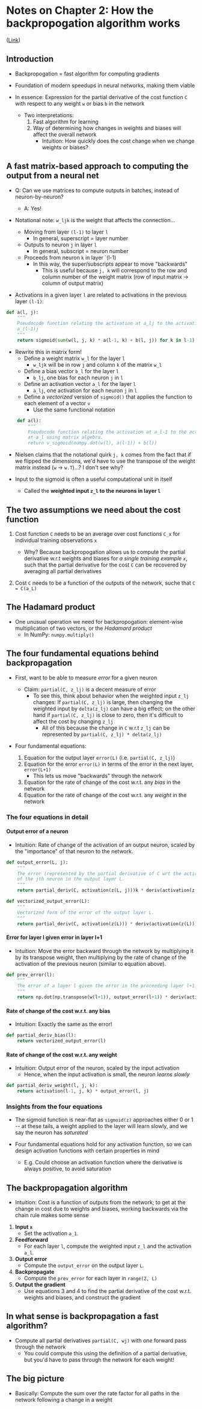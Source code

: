 # Notes on Chapter 2: How the backpropogation algorithm works

([Link](http://neuralnetworksanddeeplearning.com/chap2.html))

## Introduction

- Backpropogation = fast algorithm for computing gradients

- Foundation of modern speedups in neural networks, making them viable

- In essence: Expression for the partial derivative of the cost function `C`
  with respect to any weight `w` or bias `b` in the network
    - Two interpretations:
        1. Fast algorithm for learning
        2. Way of determining how changes in weights and biases will affect the
           overall network
            - Intuition: How quickly does the cost change when we change weights or
              biases?

## A fast matrix-based approach to computing the output from a neural net

- Q: Can we use matrices to compute outputs in batches, instead of
  neuron-by-neuron?
    - A: Yes!

- Notational note: `w_ljk` is the weight that affects the connection...
    - Moving from layer `(l-1)` to layer `l`
        - In general, superscript = layer number
    - Outputs to neuron `j` in layer `l`
        - In general, subscript = neuron number
    - Proceeds from neuron `k` in layer `(l-1)
        - In this way, the super/subscripts appear to move "backwards"
            - This is useful because `j, k` will correspond to the row and
              column number of the weight matrix (row of input matrix -> column
              of output matrix)

- Activations in a given layer `l` are related to activations in the previous
  layer `(l-1)`:

```python
def a(l, j):
    """
    Pseudocode function relating the activation at a_lj to the activation at
    a_(l-1)j
    """
    return sigmoid(sum(w(l, j, k) * a(l-1, k) + b(l, j)) for k in l-1) 
```

- Rewrite this in matrix form!
    - Define a weight matrix `w_l` for the layer `l`
        - `w_ljk` will be in row `j` and column `k` of the matrix `w_l`
    - Define a bias vector `b_l` for the layer `l`
        - `b_lj`, one bias for each neuron `j` in `l`
    - Define an activation vector `a_l` for the layer `l`
        - `a_lj`, one activation for each neuron `j` in `l`
    - Define a _vectorized_ version of `sigmoid()` that applies the function to
      each element of a vector `v`
        - Use the same functional notation

```python
    def a(l):
        """
        Pseudocode function relating the activation at a_l-1 to the activation
        at a_l using matrix algebra.
        return v_sigmoid(numpy.dot(w(l), a(l-1)) + b(l)) 
```

- Nielsen claims that the notational quirk `j, k` comes from the fact that if we
  flipped the dimensions, we'd have to use the transpose of the weight matrix
  instead (`w` -> `w.T`)...? I don't see why?

- Input to the sigmoid is often a useful computational unit in itself
    - Called the **weighted input `z_l` to the neurons in layer `l`**

## The two assumptions we need about the cost function

1. Cost function `C` needs to be an average over cost functions `C_x` for
   individual training observations `x`
    - Why? Because backpropogation allows us to compute the partial derivative
      w.r.t weights and biases for _a single training example `x`_, such that
      the partial derivative for the cost `C` can be recovered by
      averaging all partial derivatives 

2. Cost `C` needs to be a function of the outputs of the network, suche that `C
   = C(a_L)`

## The Hadamard product

- One unusual operation we need for backpropogation: element-wise multiplication
  of two vectors, or the _Hadamard product_
    - In NumPy: `numpy.multiply()`

## The four fundamental equations behind backpropagation

- First, want to be able to measure _error_ for a given neuron
    - Claim: `partial(C, z_lj)` is a decent measure of error
        - To see this, think about behavior when the weighted input `z_lj`
          changes: If `partial(C, z_lj)` is large, then changing the weighted
          input by `delta(z_lj)` can have a big effect; on the other hand if
          `partial(C, z_lj)` is close to zero, then it's difficult to affect the
          cost by changing `z_lj`
            - All of this because the change in `C` w.r.t `z_lj` can be
              represented by `partial(C, z_lj) * delta(z_lj)`

- Four fundamental equations:
    1. Equation for the output layer `error(L)` (i.e. `partial(C, z_lj)`)
    2. Equation for the error `error(L)` in terms of the error in the next
       layer, `error(L+1)`
        - This lets us move "backwards" through the network
    3. Equation for the rate of change of the cost w.r.t. any _bias_ in the
       network
    4. Equation for the rate of change of the cost w.r.t. any _weight_ in the
       network

### The four equations in detail

#### Output error of a neuron

- Intuition: Rate of change of the activation of an output neuron, scaled by the
  "importance" of that neuron to the network. 

```python
def output_error(L, j):
    """
    The error (represented by the partial derivative of C wrt the activation)
    of the jth neuron in the output layer L.
    """
    return partial_deriv(C, activation(z(L, j)))k * deriv(activation(z(L, j)))

def vectorized_output_error(L):
    """
    Vectorized form of the error of the output layer L.
    """
    return partial_deriv(C, activation(z(L))) * deriv(activation(z(L)))
```

#### Error for layer l given error in layer l+1

- Intuition: Move the error backward through the network by multiplying it by
  its transpose weight, then multiplying by the rate of change of the activation
  of the previous neuron (similar to equation above).

```python
def prev_error(l):
    """
    The error of a layer l given the error in the proceeding layer l+1.
    """
    return np.dot(np.transpose(w(l+1)), output_error(l+1)) * deriv(activation(z(L)))
```

#### Rate of change of the cost w.r.t. any bias

- Intuition: Exactly the same as the error!

```python
def partial_deriv_bias(l):
    return vectorized_output_error(l)
```

#### Rate of change of the cost w.r.t. any weight

- Intuition: Output error of the neuron, scaled by the input activation
    - Hence, when the input activation is small, the neuron _learns slowly_

```python
def partial_deriv_weight(l, j, k):
    return activation(l-1, j, k) * output_error(l, j)
```

### Insights from the four equations

- The sigmoid function is near-flat as `sigmoid(z)` approaches either 0 or 1 --
  at these tails, a weight applied to the layer will learn slowly, and we say the
  neuron has _saturated_

- Four fundamental equations hold for any activation function, so we can design
  activation functions with certain properties in mind
    - E.g. Could choose an activation function where the derivative is always
      positive, to avoid saturation

## The backpropagation algorithm

- Intuition: Cost is a function of outputs from the network; to get at the
  change in cost due to weights and biases, working backwards via the chain rule
  makes some sense

1. **Input `x`**
    - Set the activation `a_1`.
2. **Feedforward**
    - For each layer `l`, compute the weighted input `z_l` and the activation
      `a_l`.
3. **Output error**
    - Compute the `output_error` on the output layer `L`.
4. **Backpropagate**
    - Compute the `prev_error` for each layer in `range(2, L)`
5. **Output the gradient**
    - Use equations 3 and 4 to find the partial derivative of the cost w.r.t.
      weights and biases, and construct the gradient

## In what sense is backpropagation a fast algorithm?

- Compute all partial derivatives `partial(C, wj)` with _one_ forward pass
  through the network
    - You could compute this using the definition of a partial derivative, but
      you'd have to pass through the network for each weight!

## The big picture

- Basically: Compute the sum over the rate factor for all paths in the network
  following a change in a weight

